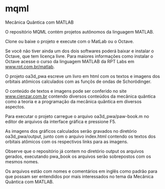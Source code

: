 # mqml
Mecânica Quântica com MATLAB

O repositório MQML contém projetos autônomos da linguagem MATLAB.

Clone ou baixe o projeto e execute com o MatLab ou o Octave.

Se você não tiver ainda um dos dois softwares poderá baixar e instalar o Octave, que tem licença livre. Para maiores informações como instalar o Octave acesse o curso da linguagem MATLAB da RPT Labs em www.rpt.com.br/matlab.

O projeto oa3d_pwa escreve um livro em html com os textos e imagens dos orbitais atômicos calculados com as funçõs de ondas de Schorödinger.

O conteúdo de textos e imagens pode ser conferido no site www.cienzar.com.br contendo diversos conteúdos da mecânica quântica como a teoria e a programação da mecânica quântica em diversos aspectos. 

Para executar o projeto carregue o arquivo oa3d_pwa/paw-book.m no editor de arquivos da interface gráfica e pressione F5.

As imagens dos gráficos calculados serão gravados no diretório oa3d_pwa/output, junto com o arquivo index.html contendo os textos dos orbitais atômicos com  os respectivos links para as imagens.

Observe que o repositório já contem no diretório output os arquivos gerados, executando pwa_book os arquivos serão sobrepostos com os mesmos nomes.

Os arquivos estão com nomes e comentários em inglês como padrão para que possam ser entendidos por mais interessados no tema da Mecânica Quântica com MATLAB.
